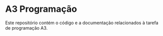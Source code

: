 # A3 Programação

Este repositório contém o código e a documentação relacionados à tarefa de programação A3.

